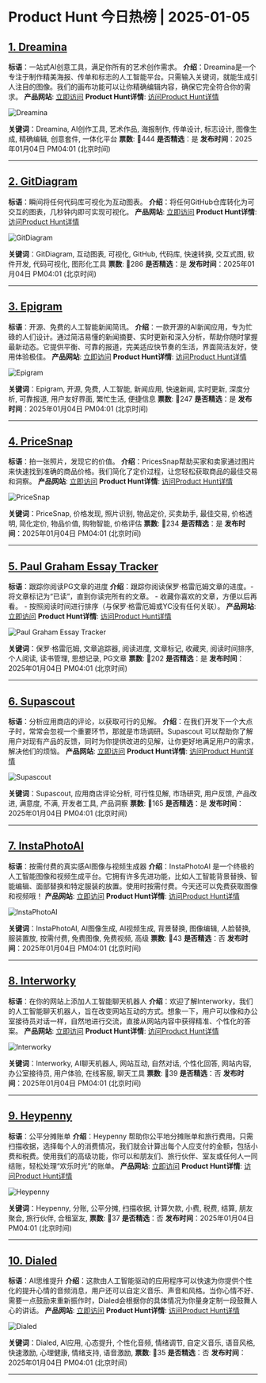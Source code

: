 # Product Hunt 今日热榜 | 2025-01-05

## [1. Dreamina](https://www.producthunt.com/posts/dreamina?utm_campaign=producthunt-api&utm_medium=api-v2&utm_source=Application%3A+phtrends+%28ID%3A+147529%29)
**标语**：一站式AI创意工具，满足你所有的艺术创作需求。
**介绍**：Dreamina是一个专注于制作精美海报、传单和标志的人工智能平台。只需输入关键词，就能生成引人注目的图像。我们的画布功能可以让你精确编辑内容，确保它完全符合你的需求。
**产品网站**: [立即访问](https://www.producthunt.com/r/A3TJQMBBRX3K6J?utm_campaign=producthunt-api&utm_medium=api-v2&utm_source=Application%3A+phtrends+%28ID%3A+147529%29)
**Product Hunt详情**: [访问Product Hunt详情](https://www.producthunt.com/posts/dreamina?utm_campaign=producthunt-api&utm_medium=api-v2&utm_source=Application%3A+phtrends+%28ID%3A+147529%29)

![Dreamina](https://ph-files.imgix.net/4d83550a-6c3e-4e0f-9f2a-215d0ccb1a13.png?auto=format&fit=crop&frame=1&h=512&w=1024)

**关键词**：Dreamina, AI创作工具, 艺术作品, 海报制作, 传单设计, 标志设计, 图像生成, 精确编辑, 创意套件, 一体化平台
**票数**: 🔺444
**是否精选**：是
**发布时间**：2025年01月04日 PM04:01 (北京时间)

---

## [2. GitDiagram](https://www.producthunt.com/posts/gitdiagram?utm_campaign=producthunt-api&utm_medium=api-v2&utm_source=Application%3A+phtrends+%28ID%3A+147529%29)
**标语**：瞬间将任何代码库可视化为互动图表。
**介绍**：将任何GitHub仓库转化为可交互的图表，几秒钟内即可实现可视化。
**产品网站**: [立即访问](https://www.producthunt.com/r/THEHFIUANOHRK2?utm_campaign=producthunt-api&utm_medium=api-v2&utm_source=Application%3A+phtrends+%28ID%3A+147529%29)
**Product Hunt详情**: [访问Product Hunt详情](https://www.producthunt.com/posts/gitdiagram?utm_campaign=producthunt-api&utm_medium=api-v2&utm_source=Application%3A+phtrends+%28ID%3A+147529%29)

![GitDiagram](https://ph-files.imgix.net/7bbea562-2366-473b-83d3-cd83e1c1653d.png?auto=format&fit=crop&frame=1&h=512&w=1024)

**关键词**：GitDiagram, 互动图表, 可视化, GitHub, 代码库, 快速转换, 交互式图, 软件开发, 代码可视化, 图形化工具
**票数**: 🔺286
**是否精选**：是
**发布时间**：2025年01月04日 PM04:01 (北京时间)

---

## [3. Epigram](https://www.producthunt.com/posts/epigram?utm_campaign=producthunt-api&utm_medium=api-v2&utm_source=Application%3A+phtrends+%28ID%3A+147529%29)
**标语**：开源、免费的人工智能新闻简讯。
**介绍**：一款开源的AI新闻应用，专为忙碌的人们设计。通过简洁易懂的新闻摘要、实时更新和深入分析，帮助你随时掌握最新动态。它提供平衡、可靠的报道，完美适应快节奏的生活，界面简洁友好，使用体验极佳。
**产品网站**: [立即访问](https://www.producthunt.com/r/REDB77PQ3NU5SE?utm_campaign=producthunt-api&utm_medium=api-v2&utm_source=Application%3A+phtrends+%28ID%3A+147529%29)
**Product Hunt详情**: [访问Product Hunt详情](https://www.producthunt.com/posts/epigram?utm_campaign=producthunt-api&utm_medium=api-v2&utm_source=Application%3A+phtrends+%28ID%3A+147529%29)

![Epigram](https://ph-files.imgix.net/8521a6bd-7640-487b-abd6-29b9f65fee32.png?auto=format&fit=crop&frame=1&h=512&w=1024)

**关键词**：Epigram, 开源, 免费, 人工智能, 新闻应用, 快速新闻, 实时更新, 深度分析, 可靠报道, 用户友好界面, 繁忙生活, 便捷信息
**票数**: 🔺247
**是否精选**：是
**发布时间**：2025年01月04日 PM04:01 (北京时间)

---

## [4. PriceSnap](https://www.producthunt.com/posts/pricesnap?utm_campaign=producthunt-api&utm_medium=api-v2&utm_source=Application%3A+phtrends+%28ID%3A+147529%29)
**标语**：拍一张照片，发现它的价值。
**介绍**：PricesSnap帮助买家和卖家通过图片来快速找到准确的商品价格。我们简化了定价过程，让您轻松获取商品的最佳交易和洞察。
**产品网站**: [立即访问](https://www.producthunt.com/r/L535DMOR3XRQSS?utm_campaign=producthunt-api&utm_medium=api-v2&utm_source=Application%3A+phtrends+%28ID%3A+147529%29)
**Product Hunt详情**: [访问Product Hunt详情](https://www.producthunt.com/posts/pricesnap?utm_campaign=producthunt-api&utm_medium=api-v2&utm_source=Application%3A+phtrends+%28ID%3A+147529%29)

![PriceSnap](https://ph-files.imgix.net/4302ad6b-1619-46a3-8ca0-9fb1aff22de8.png?auto=format&fit=crop&frame=1&h=512&w=1024)

**关键词**：PriceSnap, 价格发现, 照片识别, 物品定价, 买卖助手, 最佳交易, 价格透明, 简化定价, 物品价值, 购物智能, 价格评估
**票数**: 🔺234
**是否精选**：是
**发布时间**：2025年01月04日 PM04:01 (北京时间)

---

## [5. Paul Graham Essay Tracker](https://www.producthunt.com/posts/paul-graham-essay-tracker?utm_campaign=producthunt-api&utm_medium=api-v2&utm_source=Application%3A+phtrends+%28ID%3A+147529%29)
**标语**：跟踪你阅读PG文章的进度
**介绍**：跟踪你阅读保罗·格雷厄姆文章的进度。- 将文章标记为“已读”，直到你读完所有的文章。 - 收藏你喜欢的文章，方便以后再看。 - 按照阅读时间进行排序（与保罗·格雷厄姆或YC没有任何关联）。
**产品网站**: [立即访问](https://www.producthunt.com/r/HBJKAQP4B45TXN?utm_campaign=producthunt-api&utm_medium=api-v2&utm_source=Application%3A+phtrends+%28ID%3A+147529%29)
**Product Hunt详情**: [访问Product Hunt详情](https://www.producthunt.com/posts/paul-graham-essay-tracker?utm_campaign=producthunt-api&utm_medium=api-v2&utm_source=Application%3A+phtrends+%28ID%3A+147529%29)

![Paul Graham Essay Tracker](https://ph-files.imgix.net/05a940db-4bbb-4920-a892-f460da678f14.png?auto=format&fit=crop&frame=1&h=512&w=1024)

**关键词**：保罗·格雷厄姆, 文章追踪器, 阅读进度, 文章标记, 收藏夹, 阅读时间排序, 个人阅读, 读书管理, 思想记录, PG文章
**票数**: 🔺202
**是否精选**：是
**发布时间**：2025年01月04日 PM04:01 (北京时间)

---

## [6. Supascout](https://www.producthunt.com/posts/supascout?utm_campaign=producthunt-api&utm_medium=api-v2&utm_source=Application%3A+phtrends+%28ID%3A+147529%29)
**标语**：分析应用商店的评论，以获取可行的见解。
**介绍**：在我们开发下一个大点子时，常常会忽视一个重要环节，那就是市场调研。Supascout 可以帮助你了解用户对现有产品的反馈，同时为你提供改进的见解，让你更好地满足用户的需求，解决他们的烦恼。
**产品网站**: [立即访问](https://www.producthunt.com/r/6TETHYMIQQQHRC?utm_campaign=producthunt-api&utm_medium=api-v2&utm_source=Application%3A+phtrends+%28ID%3A+147529%29)
**Product Hunt详情**: [访问Product Hunt详情](https://www.producthunt.com/posts/supascout?utm_campaign=producthunt-api&utm_medium=api-v2&utm_source=Application%3A+phtrends+%28ID%3A+147529%29)

![Supascout](https://ph-files.imgix.net/8b77bfb1-790e-4e65-84e6-2a5e0f552ec5.png?auto=format&fit=crop&frame=1&h=512&w=1024)

**关键词**：Supascout, 应用商店评论分析, 可行性见解, 市场研究, 用户反馈, 产品改进, 满意度, 不满, 开发者工具, 产品洞察
**票数**: 🔺165
**是否精选**：是
**发布时间**：2025年01月04日 PM04:01 (北京时间)

---

## [7. InstaPhotoAI](https://www.producthunt.com/posts/instaphotoai-3?utm_campaign=producthunt-api&utm_medium=api-v2&utm_source=Application%3A+phtrends+%28ID%3A+147529%29)
**标语**：按需付费的真实感AI图像与视频生成器
**介绍**：InstaPhotoAI 是一个终极的人工智能图像和视频生成平台。它拥有许多先进功能，比如人工智能背景替换、智能编辑、面部替换和特定服装的放置。使用时按需付费。今天还可以免费获取图像和视频哦！
**产品网站**: [立即访问](https://www.producthunt.com/r/5RJH2Z26QXQOFN?utm_campaign=producthunt-api&utm_medium=api-v2&utm_source=Application%3A+phtrends+%28ID%3A+147529%29)
**Product Hunt详情**: [访问Product Hunt详情](https://www.producthunt.com/posts/instaphotoai-3?utm_campaign=producthunt-api&utm_medium=api-v2&utm_source=Application%3A+phtrends+%28ID%3A+147529%29)

![InstaPhotoAI](https://ph-files.imgix.net/3423a790-49db-4106-b492-95b2407c27d8.png?auto=format&fit=crop&frame=1&h=512&w=1024)

**关键词**：InstaPhotoAI, AI图像生成, AI视频生成, 背景替换, 图像编辑, 人脸替换, 服装置放, 按需付费, 免费图像, 免费视频, 高级
**票数**: 🔺43
**是否精选**：否
**发布时间**：2025年01月04日 PM04:01 (北京时间)

---

## [8. Interworky](https://www.producthunt.com/posts/interworky-2?utm_campaign=producthunt-api&utm_medium=api-v2&utm_source=Application%3A+phtrends+%28ID%3A+147529%29)
**标语**：在你的网站上添加人工智能聊天机器人
**介绍**：欢迎了解Interworky，我们的人工智能聊天机器人，旨在改变网站互动的方式。想象一下，用户可以像和办公室接待员对话一样，自然地进行交流，直接从网站内容中获得精准、个性化的答案。
**产品网站**: [立即访问](https://www.producthunt.com/r/OFEDNOJ62DQ3QS?utm_campaign=producthunt-api&utm_medium=api-v2&utm_source=Application%3A+phtrends+%28ID%3A+147529%29)
**Product Hunt详情**: [访问Product Hunt详情](https://www.producthunt.com/posts/interworky-2?utm_campaign=producthunt-api&utm_medium=api-v2&utm_source=Application%3A+phtrends+%28ID%3A+147529%29)

![Interworky](https://ph-files.imgix.net/43015626-5995-4374-a239-9bae994868b2.png?auto=format&fit=crop&frame=1&h=512&w=1024)

**关键词**：Interworky, AI聊天机器人, 网站互动, 自然对话, 个性化回答, 网站内容, 办公室接待员, 用户体验, 在线客服, 聊天工具
**票数**: 🔺39
**是否精选**：否
**发布时间**：2025年01月04日 PM04:01 (北京时间)

---

## [9. Heypenny](https://www.producthunt.com/posts/heypenny?utm_campaign=producthunt-api&utm_medium=api-v2&utm_source=Application%3A+phtrends+%28ID%3A+147529%29)
**标语**：公平分摊账单
**介绍**：Heypenny 帮助你公平地分摊账单和旅行费用。只需扫描收据，选择每个人的消费情况，我们就会计算出每个人应支付的金额，包括小费和税费。使用我们的高级功能，你可以和朋友们、旅行伙伴、室友或任何人一同结账，轻松处理“欢乐时光”的账单。
**产品网站**: [立即访问](https://www.producthunt.com/r/VA2SCDL42WKLQW?utm_campaign=producthunt-api&utm_medium=api-v2&utm_source=Application%3A+phtrends+%28ID%3A+147529%29)
**Product Hunt详情**: [访问Product Hunt详情](https://www.producthunt.com/posts/heypenny?utm_campaign=producthunt-api&utm_medium=api-v2&utm_source=Application%3A+phtrends+%28ID%3A+147529%29)

![Heypenny](https://ph-files.imgix.net/b44feafa-556a-4bb3-8332-a9d2e3279b6b.png?auto=format&fit=crop&frame=1&h=512&w=1024)

**关键词**：Heypenny, 分账, 公平分摊, 扫描收据, 计算欠款, 小费, 税费, 结算, 朋友聚会, 旅行伙伴, 合租室友,
**票数**: 🔺37
**是否精选**：否
**发布时间**：2025年01月04日 PM04:01 (北京时间)

---

## [10. Dialed](https://www.producthunt.com/posts/dialed-2?utm_campaign=producthunt-api&utm_medium=api-v2&utm_source=Application%3A+phtrends+%28ID%3A+147529%29)
**标语**：AI思维提升
**介绍**：这款由人工智能驱动的应用程序可以快速为你提供个性化的提升心情的音频消息，用户还可以自定义音乐、声音和风格。当你心情不好、需要一点鼓励来重新振作时，Dialed会根据你的具体情况为你量身定制一段鼓舞人心的讲话。
**产品网站**: [立即访问](https://www.producthunt.com/r/57P7FNCABUIZ5O?utm_campaign=producthunt-api&utm_medium=api-v2&utm_source=Application%3A+phtrends+%28ID%3A+147529%29)
**Product Hunt详情**: [访问Product Hunt详情](https://www.producthunt.com/posts/dialed-2?utm_campaign=producthunt-api&utm_medium=api-v2&utm_source=Application%3A+phtrends+%28ID%3A+147529%29)

![Dialed](https://ph-files.imgix.net/333be4dd-8ac1-4f3c-9976-f92e03ee3e69.png?auto=format&fit=crop&frame=1&h=512&w=1024)

**关键词**：Dialed, AI应用, 心态提升, 个性化音频, 情绪调节, 自定义音乐, 语音风格, 快速激励, 心理健康, 情绪支持, 语音激励,
**票数**: 🔺35
**是否精选**：否
**发布时间**：2025年01月04日 PM04:01 (北京时间)

---

